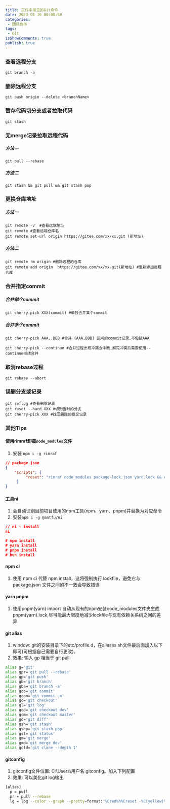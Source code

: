 ```yaml
---
title: 工作中常见的Git命令
date: 2023-03-16 00:08:50
categories:
 - 团队协作
tags:
 - Git
isShowComments: true
publish: true
---
```


### 查看远程分支

`git branch -a`

### 删除远程分支

`git push origin --delete <branchName>`

### 暂存代码切分支或者拉取代码

`git stash`

### 无merge记录拉取远程代码

##### 方法一

`git pull --rebase`

##### 方法二

`git stash && git pull && git stash pop`

### 更换仓库地址

##### 方法一

```git
git remote -v  #查看远端地址
git remote #查看远端仓库名
git remote set-url origin https://gitee.com/xx/xx.git (新地址)
```

##### 方法二

```
git remote rm origin #删除远程的仓库
git remote add origin  https://gitee.com/xx/xx.git(新地址) #重新添加远程仓库
```

### 合并指定commit

##### 合并单个commit

```git
git cherry-pick XXX(commit) #单独合并某个commit
```

##### 合并多个commit

```git
git cherry-pick AAA..BBB #合并 (AAA,BBB] 区间的commit记录,不包括AAA

git cherry-pick --continue #合并过程出现冲突会中断,解完冲突后需要使用--continue继续合并
```

### 取消rebase过程

```git
git rebase --abort
```

### 误删分支或记录

```
git reflog #查看删除记录
git reset --hard XXX #切到当时的分支
git cherry-pick XXX #找回删除的提交记录
```

### 其他Tips

#### 使用**rimraf**卸载`node_modules`文件

1. 安装 `npm i -g rimraf`

```json
// package.json
{
    "scripts": {
         "reset": "rimraf node_modules package-lock.json yarn.lock && npm i"
     }
}
  ```

#### 工具[ni](https://github.com/antfu/ni)

1. 会自动识别目前项目使用的npm工具(npm、yarn、pnpm)并替换为对应命令
2. 安装`npm i -g @antfu/ni`

```json
// ni - install
ni

# npm install
# yarn install
# pnpm install
# bun install
```

#### npm ci

1. 使用 npm ci 代替 npm install，这将强制执行 lockfile，避免它与 package.json 文件之间的不一致会导致错误

#### yarn pnpm

1. 使用pnpm(yarn) import 自动从现有的npm安装node_modules文件夹生成pnpm(yarn).lock,尽可能最大限度地减少lockfile与现有依赖关系树之间的差异

#### git alias

1. window: git的安装目录下的etc/profile.d，在aliases.sh文件最后面加入以下即可(可根据自己需要自行更改)。
2. 效果: 输入 gp 相当于 git pull

```bash
alias g='git'
alias gpr='git pull --rebase'
alias gp='git push'
alias gb='git branch'
alias gba='git branch -a'
alias gco='git commit'
alias gcom='git commit -m'
alias gc='git checkout'
alias gl='git log'
alias gcd='git checkout dev'
alias gcm='git checkout master'
alias gd='git diff'
alias gsh='git stash'
alias gshp='git stash pop'
alias gst='git status'
alias gm='git merge'
alias gmd='git merge dev'
alias gcld='git clone --depth 1'
```

#### gitconfig

1. gitconfig文件位置: C:\Users\用户名\.gitconfig。加入下列配置
2. 效果: 可以美化git log输出

```bash
[alias]
  p = pull
  pr = pull --rebase
  lg = log --color --graph --pretty=format:'%Cred%h%Creset -%C(yellow)%d%Creset %s %Cgreen(%cr) %C(bold blue)<%an>%Creset' --abbrev-commit
